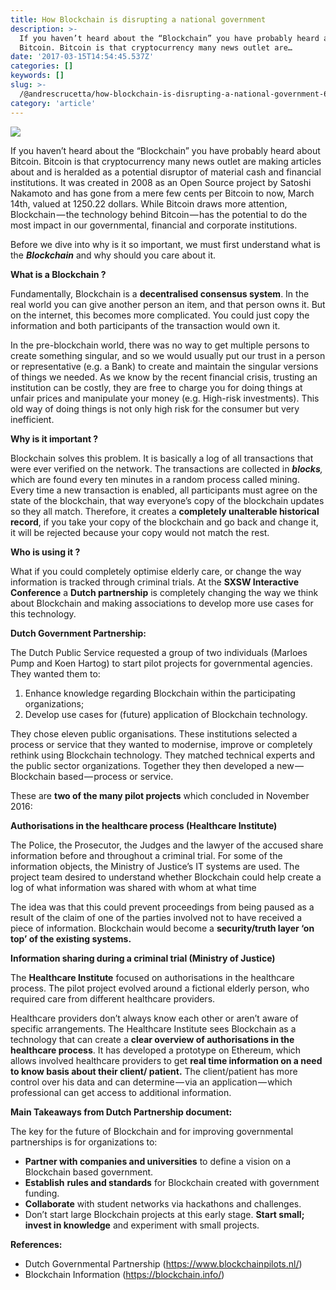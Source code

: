 ```yaml
---
title: How Blockchain is disrupting a national government
description: >-
  If you haven’t heard about the “Blockchain” you have probably heard about
  Bitcoin. Bitcoin is that cryptocurrency many news outlet are…
date: '2017-03-15T14:54:45.537Z'
categories: []
keywords: []
slug: >-
  /@andrescrucetta/how-blockchain-is-disrupting-a-national-government-69722f16e9ba
category: 'article'
---
```


![](/Users/andrescrucettanieto/Documents/GitHub/markdown-converter/posts/md_1672369357164/img/1__6AWnGV__4hGYDqTDTdrwqJw.png)

If you haven’t heard about the “Blockchain” you have probably heard about Bitcoin. Bitcoin is that cryptocurrency many news outlet are making articles about and is heralded as a potential disruptor of material cash and financial institutions. It was created in 2008 as an Open Source project by Satoshi Nakamoto and has gone from a mere few cents per Bitcoin to now, March 14th, valued at 1250.22 dollars. While Bitcoin draws more attention, Blockchain — the technology behind Bitcoin — has the potential to do the most impact in our governmental, financial and corporate institutions.

Before we dive into why is it so important, we must first understand what is the **_Blockchain_** and why should you care about it.

**What is a Blockchain ?**

Fundamentally, Blockchain is a **decentralised consensus system**. In the real world you can give another person an item, and that person owns it. But on the internet, this becomes more complicated. You could just copy the information and both participants of the transaction would own it.

In the pre-blockchain world, there was no way to get multiple persons to create something singular, and so we would usually put our trust in a person or representative (e.g. a Bank) to create and maintain the singular versions of things we needed. As we know by the recent financial crisis, trusting an institution can be costly, they are free to charge you for doing things at unfair prices and manipulate your money (e.g. High-risk investments). This old way of doing things is not only high risk for the consumer but very inefficient.

**Why is it important ?**

Blockchain solves this problem. It is basically a log of all transactions that were ever verified on the network. The transactions are collected in **_blocks_**_,_ which are found every ten minutes in a random process called mining. Every time a new transaction is enabled, all participants must agree on the state of the blockchain, that way everyone’s copy of the blockchain updates so they all match. Therefore, it creates a **completely unalterable historical record**, if you take your copy of the blockchain and go back and change it, it will be rejected because your copy would not match the rest.

**Who is using it ?**

What if you could completely optimise elderly care, or change the way information is tracked through criminal trials. At the **SXSW Interactive Conference** a **Dutch partnership** is completely changing the way we think about Blockchain and making associations to develop more use cases for this technology.

**Dutch Government Partnership:**

The Dutch Public Service requested a group of two individuals (Marloes Pump and Koen Hartog) to start pilot projects for governmental agencies. They wanted them to:

1.  Enhance knowledge regarding Blockchain within the participating organizations;
2.  Develop use cases for (future) application of Blockchain technology.

They chose eleven public organisations. These institutions selected a process or service that they wanted to modernise, improve or completely rethink using Blockchain technology. They matched technical experts and the public sector organizations. Together they then developed a new — Blockchain based — process or service.

These are **two of the many pilot projects** which concluded in November 2016:

**Authorisations in the healthcare process (Healthcare Institute)**

The Police, the Prosecutor, the Judges and the lawyer of the accused share information before and throughout a criminal trial. For some of the information objects, the Ministry of Justice’s IT systems are used. The project team desired to understand whether Blockchain could help create a log of what information was shared with whom at what time

The idea was that this could prevent proceedings from being paused as a result of the claim of one of the parties involved not to have received a piece of information. Blockchain would become a **security/truth layer ‘on top’ of the existing systems.**

**Information sharing during a criminal trial (Ministry of Justice)**

The **Healthcare Institute** focused on authorisations in the healthcare process. The pilot project evolved around a fictional elderly person, who required care from different healthcare providers.

Healthcare providers don’t always know each other or aren’t aware of specific arrangements. The Healthcare Institute sees Blockchain as a technology that can create a **clear overview of authorisations in the healthcare process**. It has developed a prototype on Ethereum, which allows involved healthcare providers to get **real time information on a need to know basis about their client/ patient.** The client/patient has more control over his data and can determine — via an application — which professional can get access to additional information.

**Main Takeaways from Dutch Partnership document:**

The key for the future of Blockchain and for improving governmental partnerships is for organizations to:

*   **Partner with companies and universities** to define a vision on a Blockchain based government.
*   **Establish** **rules and standards** for Blockchain created with government funding.
*   **Collaborate** with student networks via hackathons and challenges.
*   Don’t start large Blockchain projects at this early stage. **Start small; invest in knowledge** and experiment with small projects.

**References:**

*   Dutch Governmental Partnership (https://www.blockchainpilots.nl/)
*   Blockchain Information (https://blockchain.info/)